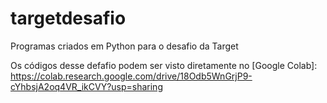 # targetdesafio
Programas criados em Python para o desafio da Target

Os códigos desse defafio podem ser visto diretamente no [Google Colab]: https://colab.research.google.com/drive/18Odb5WnGrjP9-cYhbsjA2oq4VR_ikCVY?usp=sharing
